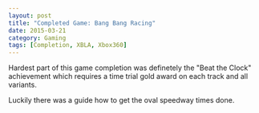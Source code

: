 ```yaml
---
layout: post
title: "Completed Game: Bang Bang Racing"
date: 2015-03-21
category: Gaming
tags: [Completion, XBLA, Xbox360]
---
```


Hardest part of this game completion was definetely the "Beat the Clock" achievement which requires a time trial gold award on each track and all variants.

Luckily there was a guide how to get the oval speedway times done.